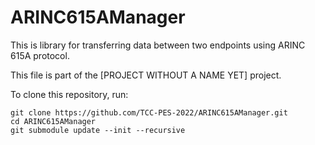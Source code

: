 # ARINC615AManager

This is library for transferring data between two endpoints using ARINC 615A protocol.

This file is part of the [PROJECT WITHOUT A NAME YET] project.

To clone this repository, run:

    git clone https://github.com/TCC-PES-2022/ARINC615AManager.git
    cd ARINC615AManager
    git submodule update --init --recursive